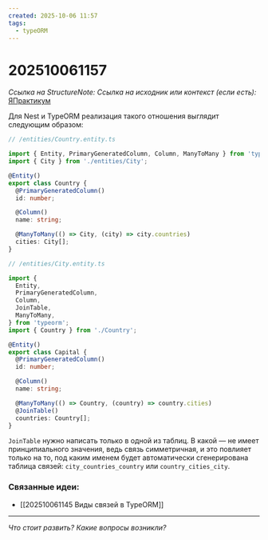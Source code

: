 ```yaml
---
created: 2025-10-06 11:57
tags:
  - typeORM
---
```

# 202510061157
*Ссылка на StructureNote:*
*Ссылка на исходник или контекст (если есть):* [ЯПрактикум](https://practicum.yandex.ru/learn/backend-nodejs/courses/a4214ab0-2146-4152-b90e-651bf4c7ca5e/sprints/564244/topics/104f2765-a9c9-4617-8a5e-f21b675cf9b3/lessons/66392f72-0cb8-4373-984b-ada4c806cb74/)

Для Nest и TypeORM реализация такого отношения выглядит следующим образом:
```ts
// /entities/Country.entity.ts

import { Entity, PrimaryGeneratedColumn, Column, ManyToMany } from 'typeorm';
import { City } from './entities/City';

@Entity()
export class Country {
  @PrimaryGeneratedColumn()
  id: number;

  @Column()
  name: string;

  @ManyToMany(() => City, (city) => city.countries)
  cities: City[];
}
```

```ts
// /entities/City.entity.ts

import {
  Entity,
  PrimaryGeneratedColumn,
  Column,
  JoinTable,
  ManyToMany,
} from 'typeorm';
import { Country } from './Country';

@Entity()
export class Capital {
  @PrimaryGeneratedColumn()
  id: number;

  @Column()
  name: string;

  @ManyToMany(() => Country, (country) => country.cities)
  @JoinTable()
  countries: Country[];
}
```
`JoinTable` нужно написать только в одной из таблиц. В какой — не имеет принципиального значения, ведь связь симметричная, и это повлияет только на то, под каким именем будет автоматически сгенерирована таблица связей: `city_countries_country` или `country_cities_city`.
### Связанные идеи:
* [[202510061145 Виды связей в TypeORM]]
---

*Что стоит развить? Какие вопросы возникли?*